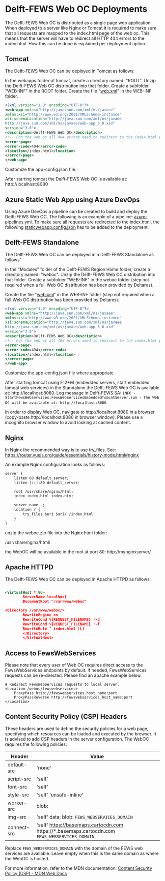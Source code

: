 # Delft-FEWS Web OC Deployments

The Delft-FEWS Web OC is distributed as a single page web application.
When deployed to a server like Nginx or Tomcat it is required to make sure that all requests are mapped to the index.html page of the web oc.
This means that the server will have to redirect all HTTP 404 errors to the index.html. How this can be done is explained per deployment option.

## Tomcat

The Delft-FEWS Web OC can be deployed in Tomcat as follows:

In the webapps folder of tomcat, create a directory named: "ROOT".
Unzip the Delft-FEWS Web OC distribution into that folder.
Create a subfolder "WEB-INF" in the ROOT folder.
Create the file "[web.xml](tomcat/ROOT/WEB-INF/web.xml)" in the WEB-INF folder.

```xml
<?xml version="1.0" encoding="UTF-8"?>
<web-app xmlns="http://java.sun.com/xml/ns/javaee"
xmlns:xsi="http://www.w3.org/2001/XMLSchema-instance"
xsi:schemaLocation="http://java.sun.com/xml/ns/javaee
http://java.sun.com/xml/ns/javaee/web-app_3_0.xsd"
version="3.0">
<description>Delft-FEWS Web OC</description>
<!-- For the web oc all 404 errors need to redirect to the index.html page. -->
<error-page>
<error-code>404</error-code>
<location>/index.html</location>
</error-page>
</web-app>
```

Customize the app-config.json file.

After starting tomcat the Delft-FEWS Web OC is available at: http://localhost:8080

## Azure Static Web App using Azure DevOps

Using Azure DevOps a pipeline can be created to build and deploy the Delft-FEWS Web OC.
The following is an example of a pipeline: [azure-pipelines.yml](azure/azure-pipelines.yml).
To make sure all requests are redirected to the index.html, the following [staticwebapp.config.json](azure/staticwebapp.config.json) has to be added to the deployment.

## Delft-FEWS Standalone

The Delft-FEWS Web OC can be deployed in a Delft-FEWS Standalone as follows"

In the "Modules" folder of the Delft-FEWS Region Home folder, create a directory named: "weboc".
Unzip the Delft-FEWS Web OC distribution into that folder.
Create a subfolder "WEB-INF" in the weboc folder (step not required when a full Web OC distribution has been provided by Deltares).

Create the file "[web.xml](delftfews-sa/Modules/weboc/WEB-INF/web.xml)" in the WEB-INF folder (step not required when a full Web OC distribution has been provided by Deltares).

```xml
<?xml version="1.0" encoding="UTF-8"?>
<web-app xmlns="http://java.sun.com/xml/ns/javaee"
xmlns:xsi="http://www.w3.org/2001/XMLSchema-instance"
xsi:schemaLocation="http://java.sun.com/xml/ns/javaee
http://java.sun.com/xml/ns/javaee/web-app_3_0.xsd"
version="3.0">
<description>Delft-FEWS Web OC</description>
<!-- For the web oc all 404 errors need to redirect to the index.html page. -->
<error-page>
<error-code>404</error-code>
<location>/index.html</location>
</error-page>
</web-app>
```

Customize the app-config.json file where appropriate.

After starting tomcat using F12+M (embedded servers, start embedded tomcat web services) in the Standalone the Delft-FEWS Web OC is available at: http://localhost:8080. Log message in Delft-FEWS SA: 
`INFO - StartFewsWebServices.FewsWebServicesEmbeddedTomcatServer.run - The Web OC will be available at: http://localhost:8080`.

In order to display Web OC, navigate to http://localhost:8080 in a browser (copy-paste http://localhost:8080 in browser window). Please use a incognito browser window to avoid looking at cached content.  

## Nginx

In Nginx the recommended way is to use try_files. See: https://router.vuejs.org/guide/essentials/history-mode.html#nginx

An example Nginx configuration looks as follows:

```xml
server {
    listen 80 default_server;
    listen [::]:80 default_server;

    root /usr/share/nginx/html;
    index index.html index.htm;

    server_name _;
    location / {
        try_files $uri $uri/ /index.html;
    }
}

```

unzip the weboc.zip file into the Nginx html folder:

/usr/share/nginx/html/

the WebOC will be available in the root at port 80: http://mynginxserver/

## Apache HTTPD

The Delft-FEWS Web OC can be deployed in Apache HTTPD as follows:

```xml

<VirtualHost *:80>
        ServerName localhost
        DocumentRoot "/var/www/weboc"

<Directory /var/www/weboc/>
        RewriteEngine on
        RewriteCond %{REQUEST_FILENAME} !-d
        RewriteCond %{REQUEST_FILENAME} !-f
        RewriteRule ^ index.html [L]
        </Directory>
        </VirtualHost>

```

## Access to FewsWebServices

Please note that every user of Web OC requires direct access to the FewsWebServices endpoints by default. If needed, FewsWebServices requests can be re-directed. Please find an apache example below.

```
# Redirect FewsWebServices requests to local server.
<Location /weboc/fewswebservices>
    ProxyPass http://fewswebservices_host_name:port
    ProxyPassReverse http://fewswebservices_host_name:port
</Location>

```

## Content Security Policy (CSP) Headers

These headers are used to define the security policies for a web page, 
specifying which resources can be loaded and executed by the browser.
It is advised to add CSP headers in the server configuration. 
The WebOC requires the following policies:

| Header | Value |
| ------ | ----- |
| default-src | 'none'|
| script-src | 'self'|
| font-src | 'self'| |
| style-src | 'self' 'unsafe-inline'|
| worker-src | blob:|
| img-src | 'self' data: blob: `FEWS_WEBSERVICES_DOMAIN` |
| connect-src | 'self' https://basemaps.cartocdn.com https://*.basemaps.cartocdn.com `FEWS_WEBSERVICES_DOMAIN` |

Replace `FEWS_WEBSERVICES_DOMAIN` with the domain of the FEWS web services are available. Leave empty when this is the same domain as where the WebOC is hosted.

For more information, refer to the MDN documentation:
[Content Security Policy (CSP) - MDN Web Docs](https://developer.mozilla.org/en-US/docs/Web/HTTP/CSP)
 

